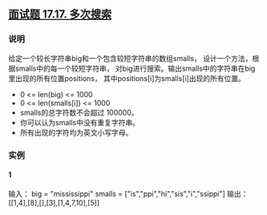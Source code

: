 ## [面试题 17.17. 多次搜索](https://leetcode-cn.com/problems/multi-search-lcci/)

### 说明
给定一个较长字符串big和一个包含较短字符串的数组smalls，
设计一个方法，根据smalls中的每一个较短字符串，
对big进行搜索。输出smalls中的字符串在big里出现的所有位置positions，
其中positions[i]为smalls[i]出现的所有位置。

* 0 <= len(big) <= 1000
* 0 <= len(smalls[i]) <= 1000
* smalls的总字符数不会超过 100000。
* 你可以认为smalls中没有重复字符串。
* 所有出现的字符均为英文小写字母。

### 实例
#### 1
输入：
big = "mississippi"
smalls = ["is","ppi","hi","sis","i","ssippi"]
输出： [[1,4],[8],[],[3],[1,4,7,10],[5]]